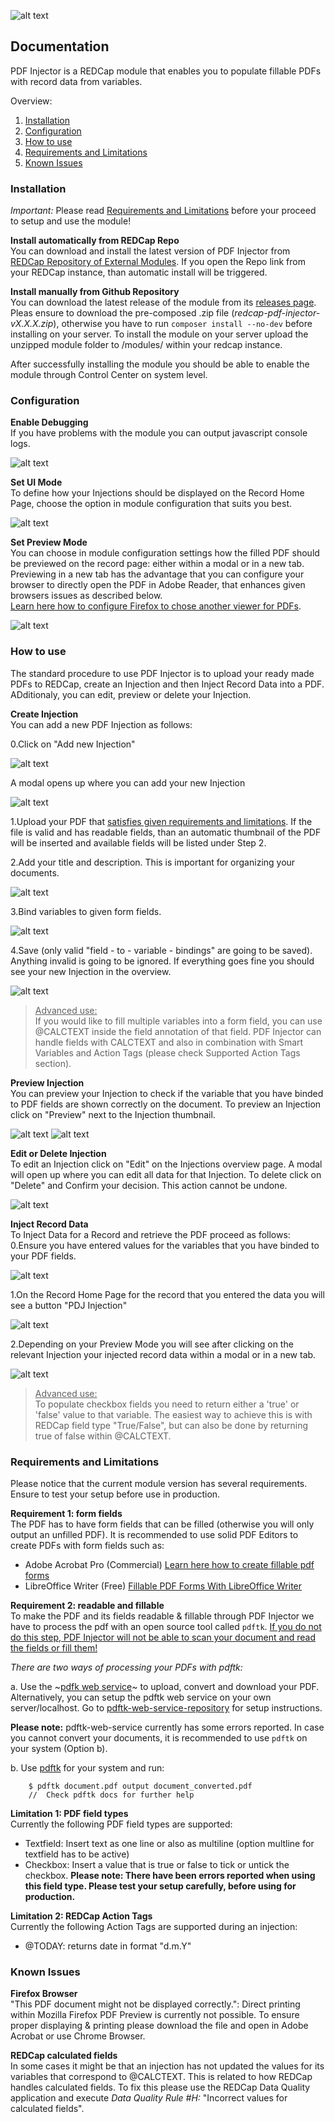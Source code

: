 ![alt text](img/logo_pdfi.png "Logo")

## Documentation
PDF Injector is a REDCap module that enables you to populate fillable PDFs with record data from variables. <br>

Overview:
1. [Installation](#installation)
2. [Configuration](#configuration)
3. [How to use](#how-to-use)
4. [Requirements and Limitations](#requirements-and-limitations)
5. [Known Issues](#known-issues)

### Installation

*Important:* Please read [Requirements and Limitations](#requirements-and-limitations) before your proceed to setup and use the module!

**Install automatically from REDCap Repo**<br>
You can download and install the latest version of PDF Injector from [REDCap Repository of External Modules](https://redcap.vanderbilt.edu/consortium/modules/). If you open the Repo link from your REDCap instance, than automatic install will be triggered.

**Install manually from Github Repository**<br>
You can download the latest release of the module from its [releases page](https://github.com/tertek/redcap-pdf-injector/releases). Pleas ensure to download the pre-composed .zip file (*redcap-pdf-injector-vX.X.X.zip*), otherwise you have to run `composer install --no-dev` before installing on your server. To install the module on your server upload the unzipped module folder to /modules/ within your redcap instance.

After successfully installing the module you should be able to enable the module through Control Center on system level.

### Configuration

**Enable Debugging**<br>If you have problems with the module you can output javascript console logs.

![alt text](img/screens/pdfi_screen_config_1.png "Config 1")

**Set UI Mode**<br>To define how your Injections should be displayed on the Record Home Page, choose the option in module configuration that suits you best.

![alt text](img/screens/pdfi_screen_config_2.png "Config 2")

**Set Preview Mode**<br>
You can choose in module configuration settings how the filled PDF should be previewed on the record page: either within a modal or in a new tab. Previewing in a new tab has the advantage that you can configure your browser to directly open the PDF in Adobe Reader, that enhances given browsers issues as described below. <br>[Learn here how to configure Firefox to chose another viewer for PDFs](https://support.mozilla.org/en-US/kb/view-pdf-files-firefox-or-choose-another-viewer).

![alt text](img/screens/pdfi_screen_config_3.png "Config 3")


### How to use
The standard procedure to use PDF Injector is to upload your ready made PDFs to REDCap, create an Injection and then Inject Record Data into a PDF. ADditionaly, you can edit, preview or delete your Injection. 

**Create Injection**<br>
You can add a new PDF Injection as follows:

0.Click on "Add new Injection"

![alt text](img/screens/pdfi_screen_how_0.png "How 1")

A modal opens up where you can add your new Injection

![alt text](img/screens/pdfi_screen_how_1.png "How 2")

1.Upload your PDF that [satisfies given requirements and limitations](#requirements-and-limitations). If the file is valid and has readable fields,  than an automatic thumbnail of the PDF will be inserted and available fields will be listed under Step 2.

2.Add your title and description. This is important for organizing your documents.

![alt text](img/screens/pdfi_screen_how_2.png "How 3")

3.Bind variables to given form fields.

![alt text](img/screens/pdfi_screen_how_3.png "How 4")

4.Save (only valid "field - to - variable - bindings" are going to be saved). Anything invalid is going to be ignored. If everything goes fine you should see your new Injection in the overview.

![alt text](img/screens/pdfi_screen_how_4.png "How 5")

> <u>Advanced use:</u><br>If you would like to fill multiple variables into a form field, you can use @CALCTEXT inside the field annotation of that field. PDF Injector can handle fields with CALCTEXT and also in combination with Smart Variables and Action Tags (please check Supported Action Tags section).

**Preview Injection**<br>
You can preview your Injection to check if the variable that you have binded to PDF fields are shown correctly on the document. To preview an Injection click on "Preview" next to the Injection thumbnail.

![alt text](img/screens/pdfi_screen_preview_0.png "Preview 0")
![alt text](img/screens/pdfi_screen_preview_1.png "Preview 1")

**Edit or Delete Injection**<br>
To edit an Injection click on "Edit" on the Injections overview page. A modal will open up where you can edit all data for that Injection. To delete click on "Delete" and Confirm your decision. This action cannot be undone.

![alt text](img/screens/pdfi_screen_edit_or_delete.png "How 2")

**Inject Record Data**<br>
To Inject Data for a Record and retrieve the PDF proceed as follows:
0.Ensure you have entered values for the variables that you have binded to your PDF fields.

![alt text](img/screens/pdfi_screen_inject_1.png "Inject 0")

1.On the Record Home Page for the record that you entered the data you will see a button "PDJ Injection"

![alt text](img/screens/pdfi_screen_inject_0.png "Inject 1")

2.Depending on your Preview Mode you will see after clicking on the relevant Injection your injected record data within a modal or in a new tab.

![alt text](img/screens/pdfi_screen_inject_2.png "Inject 2")


> <u>Advanced use:</u><br>To populate checkbox fields you need to return either a 'true' or 'false' value to that variable. The easiest way to achieve this is with REDCap field type "True/False", but can also be done by returning true of false within @CALCTEXT.


### Requirements and Limitations
Please notice that the current module version has several requirements. Ensure to test your setup before use in production.

**Requirement 1: form fields**<br>
The PDF has to have form fields that can be filled (otherwise you will only output an unfilled PDF). It is recommended to use solid PDF Editors to create PDFs with form fields such as:
- Adobe Acrobat Pro (Commercial) [Learn here how to create fillable pdf forms](https://acrobat.adobe.com/us/en/acrobat/how-to/create-fillable-pdf-forms-creator.html)
- LibreOffice Writer (Free) [Fillable PDF Forms With LibreOffice Writer](https://www.linuxuprising.com/2019/02/how-to-create-fillable-pdf-forms-with.html)

**Requirement 2: readable and fillable**<br>
To make the PDF and its fields readable & fillable through PDF Injector we have to process the pdf with an open source tool called `pdftk`.
<u>If you do not do this step, PDF Injector will not be able to scan your document and read the fields or fill them!</u>

*There are two ways of processing your PDFs with pdftk:*

a. Use the ~[pdfk web service](https://pdftk-web-service.herokuapp.com/)~ to upload, convert and download your PDF. 
Alternatively, you can setup the pdftk web service on your own server/localhost. Go to [pdftk-web-service-repository](https://github.com/SwissTPH/pdftk-web-service) for setup instructions.

**Please note:** pdftk-web-service currently has some errors reported. In case you cannot convert your documents, it is recommended to use `pdftk` on your system (Option b).

b. Use [pdftk](https://www.pdflabs.com/tools/pdftk-server/) for your system and run:

```
    $ pdftk document.pdf output document_converted.pdf
    //  Check pdftk docs for further help
```

**Limitation 1: PDF field types**<br>
Currently the following PDF field types are supported:
- Textfield: Insert text as one line or also as multiline (option multline for textfield has to be active)
- Checkbox: Insert a value that is true or false to tick or untick the checkbox. **Please note: There have been errors reported when using this field type. Please test your setup carefully, before using for production.**

**Limitation 2: REDCap Action Tags**<br>
Currently the following Action Tags are supported during an injection:
- @TODAY: returns date in format "d.m.Y"


### Known Issues

**Firefox Browser**<br>
"This PDF document might not be displayed correctly.":  Direct printing within Mozilla Firefox PDF Preview is currently not possible. To ensure proper displaying &  printing please download the file and open in Adobe Acrobat or use Chrome Browser.

**REDCap calculated fields**<br>
In some cases it might be that an injection has not updated the values for its variables that correspond to @CALCTEXT. This is related to how REDCap handles calculated fields. To fix this please use the REDCap Data Quality application and execute *Data Quality Rule #H:* "Incorrect values for calculated fields". 
